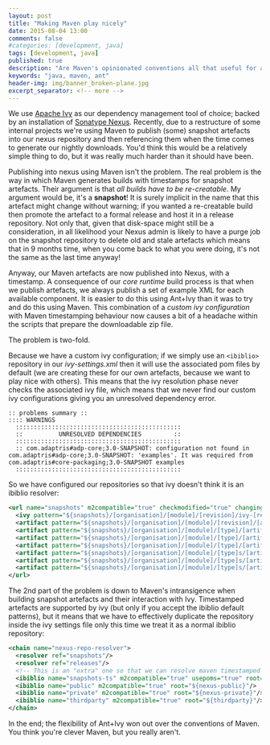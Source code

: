 ```yaml
---
layout: post
title: "Making Maven play nicely"
date: 2015-08-04 13:00
comments: false
#categories: [development, java]
tags: [development, java]
published: true
description: "Are Maven's opinionated conventions all that useful for any semi-complex build environment?"
keywords: "java, maven, ant"
header-img: img/banner_broken-plane.jpg
excerpt_separator: <!-- more -->
---
```


We use [Apache Ivy][] as our dependency management tool of choice; backed by an installation of [Sonatype Nexus][]. Recently, due to a restructure of some internal projects we're using Maven to publish (some) snapshot artefacts into our nexus repository and then referencing them when the time comes to generate our nightly downloads. You'd think this would be a relatively simple thing to do, but it was really much harder than it should have been.

<!-- more -->

Publishing into nexus using Maven isn't the problem. The real problem is the way in which Maven generates builds with timestamps for snapshot artefacts. Their argument is that _all builds have to be re-creatable_. My argument would be, it's a __snapshot__! It is surely implicit in the name that this artefact might change without warning; if you wanted a re-creatable build then promote the artefact to a formal release and host it in a release repository. Not only that, given that disk-space might still be a consideration, in all likelihood your Nexus admin is likely to have a purge job on the snapshot repository to delete old and stale artefacts which means that in 9 months time, when you come back to what you were doing, it's not the same as the last time anyway!

Anyway, our Maven artefacts are now published into Nexus, with a timestamp. A consequence of our _core runtime_ build process is that when we publish artefacts, we always publish a set of example XML for each available component. It is easier to do this using Ant+Ivy than it was to try and do this using Maven. This combination of a _custom ivy configuration_ with Maven timestamping behaviour now causes a bit of a headache within the scripts that prepare the downloadable zip file.

The problem is two-fold.

Because we have a custom ivy configuration; if we simply use an `<ibiblio>` repository in our _ivy-settings.xml_ then it will use the associated pom files by default (we are creating these for our own artefacts, because we want to play nice with others). This means that the ivy resolution phase never checks the associated ivy file, which means that we never find our custom ivy configurations giving you an unresolved dependency error.

```console
:: problems summary ::
:::: WARNINGS
  ::::::::::::::::::::::::::::::::::::::::::::::
  ::          UNRESOLVED DEPENDENCIES         ::
  ::::::::::::::::::::::::::::::::::::::::::::::
  :: com.adaptris#adp-core;3.0-SNAPSHOT: configuration not found in com.adaptris#adp-core;3.0-SNAPSHOT: 'examples'. It was required from com.adaptris#core-packaging;3.0-SNAPSHOT examples
  ::::::::::::::::::::::::::::::::::::::::::::::
```

So we have configured our repositories so that ivy doesn't think it is an ibiblio resolver:


```xml
<url name="snapshots" m2compatible="true" checkmodified="true" changingPattern=".*SNAPSHOT.*">
  <ivy pattern="${snapshots}/[organisation]/[module]/[revision]/ivy-[revision].xml"/>
  <artifact pattern="${snapshots}/[organisation]/[module]/[revision]/[artifact]-[revision].[ext]"/>
  <artifact pattern="${snapshots}/[organisation]/[module]/[type]/[artifact]-[revision].[ext]"/>
  <artifact pattern="${snapshots}/[organisation]/[module]/[type]/[artifact]-[revision]-[classifier].[ext]"/>
  <artifact pattern="${snapshots}/[organisation]/[module]/[type]/[artifact]-[revision]-[type].[ext]"/>
  <artifact pattern="${snapshots}/[organisation]/[module]/[type]s/[artifact]-[revision].[ext]"/>
  <artifact pattern="${snapshots}/[organisation]/[module]/[type]s/[artifact]-[revision]-[classifier].[ext]"/>
  <artifact pattern="${snapshots}/[organisation]/[module]/[type]s/[artifact]-[revision]-[type].[ext]"/>
</url>
```

The 2nd part of the problem is down to Maven's intransigence when building snapshot artefacts and their interaction with Ivy. Timestamped artefacts are supported by ivy (but only if you accept the ibiblio default patterns), but it means that we have to effectively duplicate the repository inside the ivy settings file only this time we treat it as a normal ibiblio repository:

```xml
<chain name="nexus-repo-resolver">
  <resolver ref="snapshots"/>
  <resolver ref="releases"/>
  <!-- This is an "extra" one so that we can resolve maven timestamped snapshots !! -->
  <ibiblio name="snapshots-ts" m2compatible="true" usepoms="true" root="${snapshots}" changingPattern=".*SNAPSHOT.*" checkmodified="true"/>
  <ibiblio name="public" m2compatible="true" root="${nexus-public}"/>
  <ibiblio name="private" m2compatible="true" root="${nexus-private}"/>
  <ibiblio name="thirdparty" m2compatible="true" root="${thirdparty}"/>
</chain>
```

In the end; the flexibility of Ant+Ivy won out over the conventions of Maven. You think you're clever Maven, but you really aren't.

[Sonatype Nexus]: http://www.sonatype.org/nexus/
[Apache Ivy]: http://ant.apache.org/ivy



